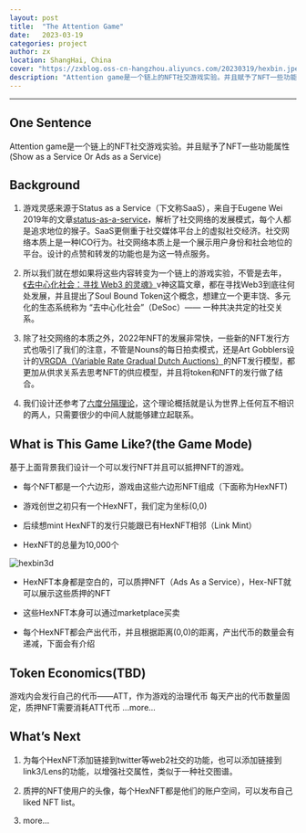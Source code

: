 ```yaml
---
layout: post
title:  "The Attention Game"
date:   2023-03-19
categories: project
author: zx
location: ShangHai, China
cover: "https://zxblog.oss-cn-hangzhou.aliyuncs.com/20230319/hexbin.jpeg"
description: "Attention game是一个链上的NFT社交游戏实验。并且赋予了NFT一些功能属性(Show as a Service Or Ads as a Service)"
---
```

---

## One Sentence
Attention game是一个链上的NFT社交游戏实验。并且赋予了NFT一些功能属性(Show as a Service Or Ads as a Service)

## Background
1. 游戏灵感来源于Status as a Service（下文称SaaS），来自于Eugene Wei 2019年的文章[status-as-a-service](https://www.eugenewei.com/blog/2019/2/19/)，解析了社交网络的发展模式，每个人都是追求地位的猴子。SaaS更侧重于社交媒体平台上的虚拟社交经济。社交网络本质上是一种ICO行为。社交网络本质上是一个展示用户身份和社会地位的平台。设计的点赞和转发的功能也是为这一特点服务。

2. 所以我们就在想如果将这些内容转变为一个链上的游戏实验，不管是去年，[《去中心化社会：寻找 Web3 的灵魂》](https://web3caff.com/zh/archives/10440)v神这篇文章，都在寻找Web3到底往何处发展，并且提出了Soul Bound Token这个概念，想建立一个更丰饶、多元化的生态系统称为 “去中心化社会”（DeSoc）——  一种共决共定的社交关系。

3. 除了社交网络的本质之外，2022年NFT的发展非常快，一些新的NFT发行方式也吸引了我们的注意，不管是Nouns的每日拍卖模式，还是Art Gobblers设计的[VRGDA（Variable Rate Gradual Dutch Auctions）](https://www.paradigm.xyz/2022/08/vrgda)的NFT发行模型，都更加从供求关系去思考NFT的供应模型，并且将token和NFT的发行做了结合。

4. 我们设计还参考了[六度分隔理论](https://en.wikipedia.org/wiki/Six_degrees_of_separation)，这个理论概括就是认为世界上任何互不相识的两人，只需要很少的中间人就能够建立起联系。

## What is This Game Like?(the Game Mode)
基于上面背景我们设计一个可以发行NFT并且可以抵押NFT的游戏。

* 每个NFT都是一个六边形，游戏由这些六边形NFT组成（下面称为HexNFT)

* 游戏创世之初只有一个HexNFT，我们定为坐标(0,0)

* 后续想mint HexNFT的发行只能跟已有HexNFT相邻（Link Mint）

* HexNFT的总量为10,000个

![hexbin3d](https://zxblog.oss-cn-hangzhou.aliyuncs.com/20230319/hexbin3d.png)

* HexNFT本身都是空白的，可以质押NFT（Ads As a Service），Hex-NFT就可以展示这些质押的NFT

* 这些HexNFT本身可以通过marketplace买卖

* 每个HexNFT都会产出代币，并且根据距离(0,0)的距离，产出代币的数量会有递减，下面会有介绍

## Token Economics(TBD)
游戏内会发行自己的代币——ATT，作为游戏的治理代币
每天产出的代币数量固定，质押NFT需要消耗ATT代币
...more...

## What’s Next

1. 为每个HexNFT添加链接到twitter等web2社交的功能，也可以添加链接到link3/Lens的功能，以增强社交属性，类似于一种社交图谱。

2. 质押的NFT使用户的头像，每个HexNFT都是他们的账户空间，可以发布自己liked NFT list。

3. more...

